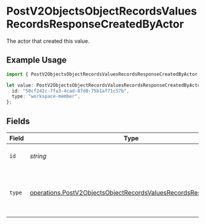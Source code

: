 # PostV2ObjectsObjectRecordsValuesRecordsResponseCreatedByActor

The actor that created this value.

## Example Usage

```typescript
import { PostV2ObjectsObjectRecordsValuesRecordsResponseCreatedByActor } from "attio-js/models/operations";

let value: PostV2ObjectsObjectRecordsValuesRecordsResponseCreatedByActor = {
  id: "50cf242c-7fa3-4cad-87d0-75b1af71c57b",
  type: "workspace-member",
};
```

## Fields

| Field                                                                                                                                            | Type                                                                                                                                             | Required                                                                                                                                         | Description                                                                                                                                      |
| ------------------------------------------------------------------------------------------------------------------------------------------------ | ------------------------------------------------------------------------------------------------------------------------------------------------ | ------------------------------------------------------------------------------------------------------------------------------------------------ | ------------------------------------------------------------------------------------------------------------------------------------------------ |
| `id`                                                                                                                                             | *string*                                                                                                                                         | :heavy_minus_sign:                                                                                                                               | An ID to identify the actor.                                                                                                                     |
| `type`                                                                                                                                           | [operations.PostV2ObjectsObjectRecordsValuesRecordsResponseType](../../models/operations/postv2objectsobjectrecordsvaluesrecordsresponsetype.md) | :heavy_minus_sign:                                                                                                                               | The type of actor. [Read more information on actor types here](/docs/actors).                                                                    |